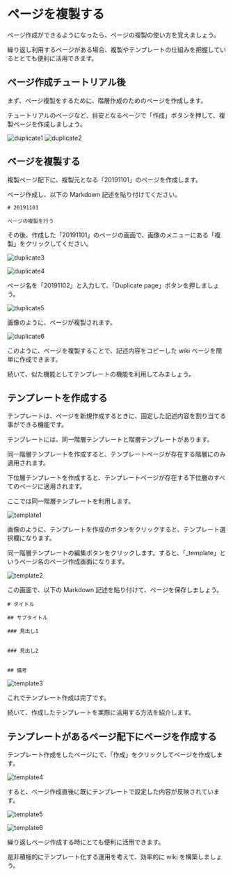 # ページを複製する

ページ作成ができるようになったら、ページの複製の使い方を覚えましょう。

繰り返し利用するページがある場合、複製やテンプレートの仕組みを把握しているととても便利に活用できます。

## ページ作成チュートリアル後

まず、ページ複製をするために、階層作成のためのページを作成します。

チュートリアルのページなど、目安となるページで「作成」ボタンを押して、複製ページを作成しましょう。

![duplicate1](./images/duplicate1.png)
![duplicate2](./images/duplicate2.png)

## ページを複製する

複製ページ配下に、複製元となる「20191101」のページを作成します。

ページ作成し、以下の Markdown 記述を貼り付けてください。

```
# 20191101

ページの複製を行う
```

その後、作成した「20191101」のページの画面で、画像のメニューにある「複製」をクリックしてください。

![duplicate3](./images/duplicate3.png)

![duplicate4](./images/duplicate4.png)

ページ名を「20191102」と入力して、「Duplicate page」ボタンを押しましょう。

![duplicate5](./images/duplicate5.png)

画像のように、ページが複製されます。

![duplicate6](./images/duplicate6.png)

このように、ページを複製することで、記述内容をコピーした wiki ページを簡単に作成できます。

続いて、似た機能としてテンプレートの機能を利用してみましょう。



## テンプレートを作成する

テンプレートは、ページを新規作成するときに、固定した記述内容を割り当てる事ができる機能です。

テンプレートには、同一階層テンプレートと階層テンプレートがあります。

同一階層テンプレートを作成すると、テンプレートページが存在する階層にのみ適用されます。

下位層テンプレートを作成すると、テンプレートページが存在する下位層のすべてのページに適用されます。

ここでは同一階層テンプレートを利用します。

![template1](./images/template1.png)

画像のように、テンプレートを作成のボタンをクリックすると、テンプレート選択欄になります。

同一階層テンプレートの編集ボタンをクリックします。すると、「_template」というページ名のページ作成画面になります。

![template2](./images/template2.png)

この画面で、以下の Markdown 記述を貼り付けて、ページを保存しましょう。


```
# タイトル

## サブタイトル

### 見出し1


### 見出し2


## 備考
```

![template3](./images/template3.png)

これでテンプレート作成は完了です。

続いて、作成したテンプレートを実際に活用する方法を紹介します。

## テンプレートがあるページ配下にページを作成する

テンプレート作成をしたページにて、「作成」をクリックしてページを作成します。

![template4](./images/template4.png)

すると、ページ作成直後に既にテンプレートで設定した内容が反映されています。

![template5](./images/template5.png)

![template6](./images/template6.png)

繰り返しページ作成する時にとても便利に活用できます。

是非積極的にテンプレート化する運用を考えて、効率的に wiki を構築しましょう。
